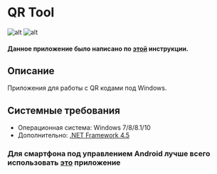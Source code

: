# QR Tool
![alt](https://i.imgur.com/5NM3GkR.png) ![alt](https://i.imgur.com/t0lWar9.png)
#### Данное приложение было написано по [этой](https://vscode.ru/prog-lessons/qr-kod-na-c-sharp.html) инструкции.
## Описание
Приложения для работы с QR кодами под Windows.
## Системные требования
* Операционная система: Windows 7/8/8.1/10
* Дополнительно: [.NET Framework 4.5](https://www.microsoft.com/ru-ru/download/details.aspx?id=30653)
### Для смартфона под управлением Android лучше всего использовать [это](https://yadi.sk/d/nlMXO_fZT4-UTA) приложение
